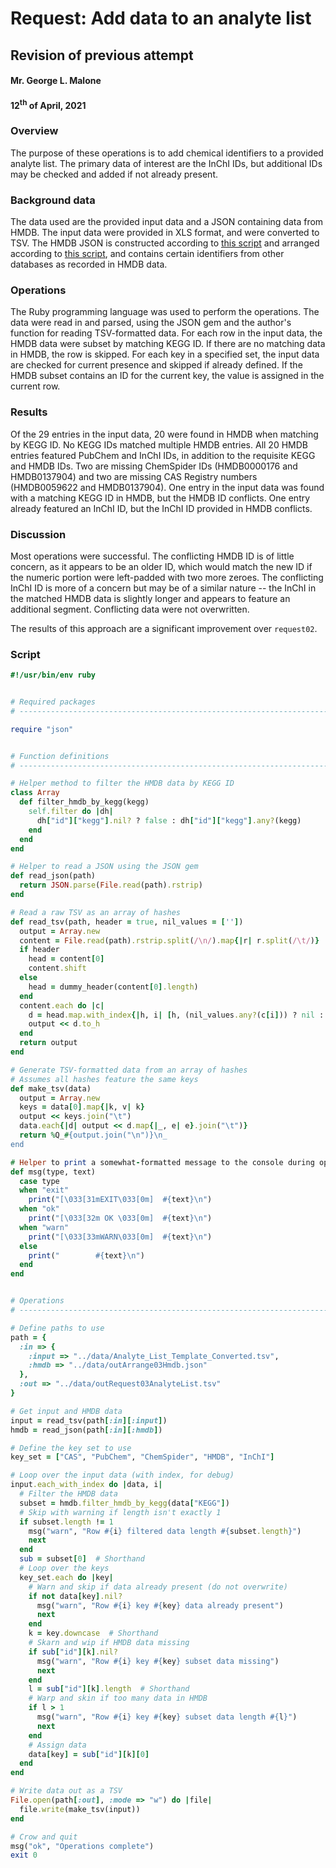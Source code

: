 # Request:  Add data to an analyte list
## Revision of previous attempt
#### Mr. George L. Malone
#### 12<sup>th</sup> of April, 2021


### Overview

The purpose of these operations is to add chemical identifiers to a provided
analyte list.  The primary data of interest are the InChI IDs, but additional
IDs may be checked and added if not already present.


### Background data

The data used are the provided input data and a JSON containing data from HMDB.
The input data were provided in XLS format, and were converted to TSV.  The
HMDB JSON is constructed according to [this script][1] and arranged according
to [this script][2], and contains certain identifiers from other databases as
recorded in HMDB data.


### Operations

The Ruby programming language was used to perform the operations.  The data
were read in and parsed, using the JSON gem and the author's function for
reading TSV-formatted data.  For each row in the input data, the HMDB data were
subset by matching KEGG ID.  If there are no matching data in HMDB, the row is
skipped.  For each key in a specified set, the input data are checked for
current presence and skipped if already defined.  If the HMDB subset contains
an ID for the current key, the value is assigned in the current row.


### Results

Of the 29 entries in the input data, 20 were found in HMDB when matching by
KEGG ID.  No KEGG IDs matched multiple HMDB entries.  All 20 HMDB entries
featured PubChem and InChI IDs, in addition to the requisite KEGG and HMDB IDs.
Two are missing ChemSpider IDs (HMDB0000176 and HMDB0137904) and two are
missing CAS Registry numbers (HMDB0059622 and HMDB0137904).  One entry in the
input data was found with a matching KEGG ID in HMDB, but the HMDB ID
conflicts.  One entry already featured an InChI ID, but the InChI ID provided
in HMDB conflicts.


### Discussion

Most operations were successful.  The conflicting HMDB ID is of little concern,
as it appears to be an older ID, which would match the new ID if the numeric
portion were left-padded with two more zeroes.  The conflicting InChI ID is
more of a concern but may be of a similar nature -- the InChI in the matched
HMDB data is slightly longer and appears to feature an additional segment.
Conflicting data were not overwritten.

The results of this approach are a significant improvement over `request02`.


### Script

```ruby
#!/usr/bin/env ruby


# Required packages
# -----------------------------------------------------------------------------

require "json"


# Function definitions
# -----------------------------------------------------------------------------

# Helper method to filter the HMDB data by KEGG ID
class Array
  def filter_hmdb_by_kegg(kegg)
    self.filter do |dh|
      dh["id"]["kegg"].nil? ? false : dh["id"]["kegg"].any?(kegg)
    end
  end
end

# Helper to read a JSON using the JSON gem
def read_json(path)
  return JSON.parse(File.read(path).rstrip)
end

# Read a raw TSV as an array of hashes
def read_tsv(path, header = true, nil_values = [''])
  output = Array.new
  content = File.read(path).rstrip.split(/\n/).map{|r| r.split(/\t/)}
  if header
    head = content[0]
    content.shift
  else
    head = dummy_header(content[0].length)
  end
  content.each do |c|
    d = head.map.with_index{|h, i| [h, (nil_values.any?(c[i])) ? nil : c[i]]}
    output << d.to_h
  end
  return output
end

# Generate TSV-formatted data from an array of hashes
# Assumes all hashes feature the same keys
def make_tsv(data)
  output = Array.new
  keys = data[0].map{|k, v| k}
  output << keys.join("\t")
  data.each{|d| output << d.map{|_, e| e}.join("\t")}
  return %Q_#{output.join("\n")}\n_
end

# Helper to print a somewhat-formatted message to the console during ops
def msg(type, text)
  case type
  when "exit"
    print("[\033[31mEXIT\033[0m]  #{text}\n")
  when "ok"
    print("[\033[32m OK \033[0m]  #{text}\n")
  when "warn"
    print("[\033[33mWARN\033[0m]  #{text}\n")
  else
    print("        #{text}\n")
  end
end


# Operations
# -----------------------------------------------------------------------------

# Define paths to use
path = {
  :in => {
    :input => "../data/Analyte_List_Template_Converted.tsv",
    :hmdb => "../data/outArrange03Hmdb.json"
  },
  :out => "../data/outRequest03AnalyteList.tsv"
}

# Get input and HMDB data
input = read_tsv(path[:in][:input])
hmdb = read_json(path[:in][:hmdb])

# Define the key set to use
key_set = ["CAS", "PubChem", "ChemSpider", "HMDB", "InChI"]

# Loop over the input data (with index, for debug)
input.each_with_index do |data, i|
  # Filter the HMDB data
  subset = hmdb.filter_hmdb_by_kegg(data["KEGG"])
  # Skip with warning if length isn't exactly 1
  if subset.length != 1
    msg("warn", "Row #{i} filtered data length #{subset.length}")
    next
  end
  sub = subset[0]  # Shorthand
  # Loop over the keys
  key_set.each do |key|
    # Warn and skip if data already present (do not overwrite)
    if not data[key].nil?
      msg("warn", "Row #{i} key #{key} data already present")
      next
    end
    k = key.downcase  # Shorthand
    # Skarn and wip if HMDB data missing
    if sub["id"][k].nil?
      msg("warn", "Row #{i} key #{key} subset data missing")
      next
    end
    l = sub["id"][k].length  # Shorthand
    # Warp and skin if too many data in HMDB
    if l > 1
      msg("warn", "Row #{i} key #{key} subset data length #{l}")
      next
    end
    # Assign data
    data[key] = sub["id"][k][0]
  end
end

# Write data out as a TSV
File.open(path[:out], :mode => "w") do |file|
  file.write(make_tsv(input))
end

# Crow and quit
msg("ok", "Operations complete")
exit 0
```


[1]: https://github.com/glm729/mtdtag/blob/master/collect/collect01Hmdb.rb
[2]: https://github.com/glm729/mtdtag/blob/master/arrange/arrange03Hmdb.rb
